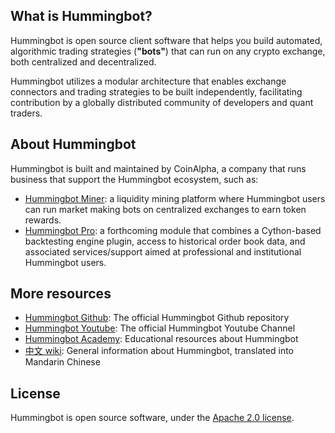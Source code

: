 ## What is Hummingbot?

Hummingbot is open source client software that helps you build automated, algorithmic trading strategies (**"bots"**) that can run on any crypto exchange, both centralized and decentralized.

Hummingbot utilizes a modular architecture that enables exchange connectors and trading strategies to be built independently, facilitating contribution by a globally distributed community of developers and quant traders.

## About Hummingbot

Hummingbot is built and maintained by CoinAlpha, a company that runs business that support the Hummingbot ecosystem, such as:

* [Hummingbot Miner](https://miner.hummingbot.io): a liquidity mining platform where Hummingbot users can run market making bots on centralized exchanges to earn token rewards.
* [Hummingbot Pro](/developers/architecture/#hummingbot-pro-preview): a forthcoming module that combines a Cython-based backtesting engine plugin, access to historical order book data, and associated services/support aimed at professional and institutional Hummingbot users.

## More resources

- [Hummingbot Github](https://github.com/coinalpha/hummingbot): The official Hummingbot Github repository
- [Hummingbot Youtube](https://www.youtube.com/channel/UCxzzdEnDRbylLMWmaMjywOA): The official Hummingbot Youtube Channel
- [Hummingbot Academy](https://hummingbot.io/academy): Educational resources about Hummingbot
- [中文 wiki](https://github.com/coinalpha/hummingbot_chinese): General information about Hummingbot, translated into Mandarin Chinese

## License

Hummingbot is open source software, under the [Apache 2.0 license](https://github.com/CoinAlpha/hummingbot/blob/master/LICENSE).
